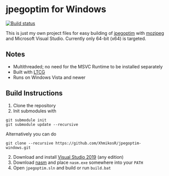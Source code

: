 # jpegoptim for Windows

[![Build status](https://img.shields.io/appveyor/ci/XhmikosR/jpegoptim-windows/master.svg)](https://ci.appveyor.com/project/XhmikosR/jpegoptim-windows/branch/master)

This is just my own project files for easy building of [jpegoptim](https://github.com/tjko/jpegoptim) with [mozjpeg](https://github.com/mozilla/mozjpeg) and Microsoft Visual Studio.
Currently only 64-bit (x64) is targeted.

## Notes

* Multithreaded; no need for the MSVC Runtime to be installed separately
* Built with [LTCG](https://docs.microsoft.com/en-us/cpp/build/reference/ltcg-link-time-code-generation?view=vs-2019)
* Runs on Windows Vista and newer

## Build Instructions

1. Clone the repository
2. Init submodules with

  ```shell
  git submodule init
  git submodule update --recursive
  ```

  Alternatively you can do

  ```shell
  git clone --recursive https://github.com/XhmikosR/jpegoptim-windows.git
  ```

2. Download and install [Visual Studio 2019](https://visualstudio.microsoft.com/downloads/) (any edition)
3. Download [nasm](https://www.nasm.us/) and place `nasm.exe` somewhere into your `PATH`
4. Open `jpegoptim.sln` and build or run `build.bat`
